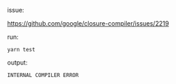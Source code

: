 issue:

https://github.com/google/closure-compiler/issues/2219

run:

```
yarn test
```

output:

```
INTERNAL COMPILER ERROR
```
